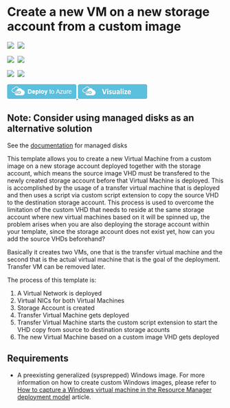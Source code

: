 # Create a new VM on a new storage account from a custom image

<IMG SRC="https://azbotstorage.blob.core.windows.net/badges/201-vm-custom-image-new-storage-account/PublicLastTestDate.svg" />&nbsp;
<IMG SRC="https://azbotstorage.blob.core.windows.net/badges/201-vm-custom-image-new-storage-account/PublicDeployment.svg" />&nbsp;

<IMG SRC="https://azbotstorage.blob.core.windows.net/badges/201-vm-custom-image-new-storage-account/FairfaxLastTestDate.svg" />&nbsp;
<IMG SRC="https://azbotstorage.blob.core.windows.net/badges/201-vm-custom-image-new-storage-account/FairfaxDeployment.svg" />&nbsp;

<IMG SRC="https://azbotstorage.blob.core.windows.net/badges/201-vm-custom-image-new-storage-account/BestPracticeResult.svg" />&nbsp;
<IMG SRC="https://azbotstorage.blob.core.windows.net/badges/201-vm-custom-image-new-storage-account/CredScanResult.svg" />&nbsp;

<a href="https://portal.azure.com/#create/Microsoft.Template/uri/https%3A%2F%2Fraw.githubusercontent.com%2FAzure%2Fazure-quickstart-templates%2Fmaster%2F201-vm-custom-image-new-storage-account%2Fazuredeploy.json" target="_blank">
    <img src="https://raw.githubusercontent.com/Azure/azure-quickstart-templates/master/1-CONTRIBUTION-GUIDE/images/deploytoazure.png"/>
</a>
<a href="http://armviz.io/#/?load=https%3A%2F%2Fraw.githubusercontent.com%2FAzure%2Fazure-quickstart-templates%2Fmaster%2F201-vm-custom-image-new-storage-account%2Fazuredeploy.json" target="_blank">
    <img src="https://raw.githubusercontent.com/Azure/azure-quickstart-templates/master/1-CONTRIBUTION-GUIDE/images/visualizebutton.png"/>
</a>

## Note: Consider using managed disks as an alternative solution
See the [documentation](https://docs.microsoft.com/en-us/azure/virtual-machines/windows/migrate-to-managed-disks) for managed disks

This template allows you to create a new Virtual Machine from a custom image on a new storage account deployed together with the storage account, which means the source image VHD must be transfered to the newly created storage account before that Virtual Machine is deployed. This is accomplished by the usage of a transfer virtual machine that is deployed and then uses a script via custom script extension to copy the source VHD to the destination storage account. This process is used to overcome the limitation of the custom VHD that needs to reside at the same storage account where new virtual machines based on it will be spinned up, the problem arises when you are also deploying the storage account within your template, since the storage account does not exist yet, how can you add the source VHDs beforehand?

Basically it creates two VMs, one that is the transfer virtual machine and the second that is the actual virtual machine that is the goal of the deployment. Transfer VM can be removed later.

The process of this template is:

1. A Virtual Network is deployed
2. Virtual NICs for both Virtual Machines
3. Storage Account is created
3. Transfer Virtual Machine gets deployed
4. Transfer Virtual Machine starts the custom script extension to start the VHD copy from source to destination storage acounts
5. The new Virtual Machine based on a custom image VHD gets deployed 

## Requirements

* A preexisting generalized (sysprepped) Windows image. For more information on how to create custom Windows images, please refer to [How to capture a Windows virtual machine in the Resource Manager deployment model](https://azure.microsoft.com/en-us/documentation/articles/virtual-machines-windows-capture-image/) article.

